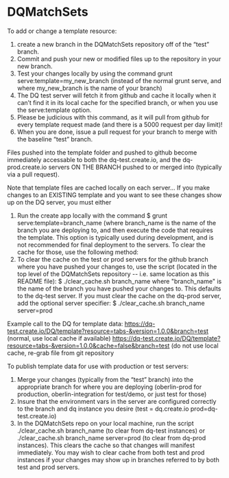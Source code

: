 # DQMatchSets

To add or change a template resource:
1) create a new branch in the DQMatchSets repository off of the “test” branch.
2) Commit and push your new or modified files up to the repository in your new branch.
3) Test your changes locally by using the command grunt serve:template=my_new_branch (instead of the normal grunt serve,
   and where my_new_branch is the name of your branch)
4) The DQ test server will fetch it from github and cache it locally when it can’t find it in its local cache for the
   specified branch, or when you use the serve:template option.
5) Please be judicious with this command, as it will pull from github for every template request made (and there is a 5000 request per day limit)!
6) When you are done, issue a pull request for your branch to merge with the baseline “test” branch.

Files pushed into the template folder and pushed to github become immediately accessable to both the dq-test.create.io,
   and the dq-prod.create.io servers ON THE BRANCH pushed to or merged into (typically via a pull request).

Note that template files are cached locally on each server...  If you make changes to an EXISTING template and you want
   to see these changes show up on the DQ server, you must either
   1) Run the create app locally with the command $ grunt serve:template=branch_name (where branch_name is the name of
      the branch you are deploying to, and then execute the code that requires the template.  This option is typically
      used during development, and is not recommended for final deployment to the servers.  To clear the cache for those,
      use the following method:
   2) To clear the cache on the test or prod servers for the github branch where you have pushed your changes to,
      use the script (located in the top level of the DQMatchSets repository -- i.e. same location as this README file):
         $ ./clear_cache.sh branch_name
      where "branch_name" is the name of the branch you have pushed your changes to.  This defaults to the dq-test server.
      If you must clear the cache on the dq-prod server, add the optional server specifier:
         $ ./clear_cache.sh branch_name server=prod


Example call to the DQ for template data:
https://dq-test.create.io/DQ/template?resource=tabs-&version=1.0.0&branch=test  (normal, use local cache if available)
https://dq-test.create.io/DQ/template?resource=tabs-&version=1.0.0&cache=false&branch=test (do not use local cache, re-grab file from git repository

To publish template data for use with production or test servers:
   1) Merge your changes (typically from the “test” branch) into the appropriate branch for where you are deploying
      (oberlin-prod for production, oberlin-integration for test/demo, or just test for those)
   2) Insure that the environment vars in the server are configured correctly to the branch and dq instance you desire
      (test = dq.create.io    prod=dq-test.create.io)
   3) In the DQMatchSets repo on your local machine, run the script ./clear_cache.sh branch_name (to clear from dq-test
      instances) or ./clear_cache.sh branch_name server=prod (to clear from dq-prod instances).  This clears the cache
      so that changes will manifest immediately.  You may wish to clear cache from both test and prod instances if your
      changes may show up in branches referred to by both test and prod servers.

